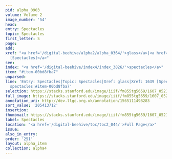 ```yaml
---
pid: alpha_0903
volume: Volume 2
image_number: '54'
head:
entry: Spectacles
topic: Spectacles
first_letter: S
page:
add:
xref: "<a href='/digital-beehive/alpha2/alpha_0364/'>glass</a>|<a href='/digital-beehive/num7/num_2493/'>1639
  [Spectacles]</a>"
see:
index: "<a href='/digital-beehive/index4/index_3826/'>spectacles</a>"
item: "#item-00bd8fba7"
unparsed:
line: 'Entry: Spectacles|Topic: Spectacles|Xref: glass|Xref: 1639 [Spectacles]|Index:
  spectacles|#item-00bd8fba7'
selection: https://stacks.stanford.edu/image/iiif/fm855tg5659/1607_0521/728,3712,3000,344/full/0/default.jpg
full_image: https://stacks.stanford.edu/image/iiif/fm855tg5659/1607_0521/full/full/0/default.jpg
annotation_uri: http://dev.llgc.org.uk/annotation/1565111498283
sort_value: '205413712'
insertion:
thumbnail: https://stacks.stanford.edu/image/iiif/fm855tg5659/1607_0521/728,3712,600,180/250,/0/default.jpg
label: Spectacles
location: "<a href='/digital-beehive/toc/toc2_044/'>Full Page</a>"
issue:
also_in_entry:
order: '251'
layout: alpha_item
collection: alpha4
---
```

